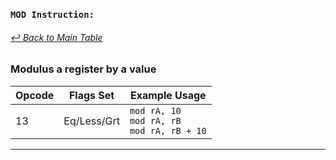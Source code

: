### `MOD Instruction:`
###### [↩ Back to Main Table](../README.md)
### Modulus a register by a value
| Opcode | Flags Set    | Example Usage |
|--------|-------------|---------------|
| 13     | Eq/Less/Grt | `mod rA, 10` <br> `mod rA, rB` <br> `mod rA, rB + 10` |
---